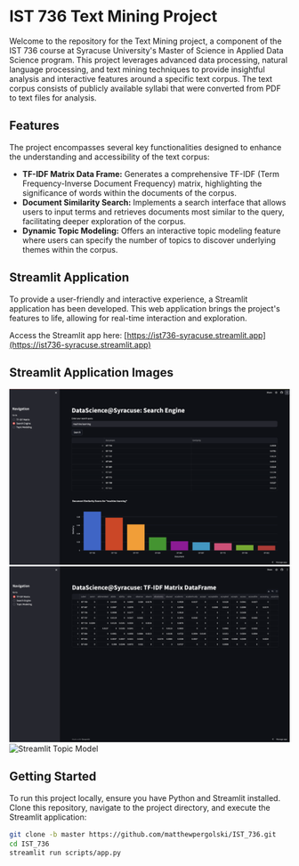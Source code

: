 # IST 736 Text Mining Project

Welcome to the repository for the Text Mining project, a component of the IST 736 course at Syracuse University's Master of Science in Applied Data Science program. This project leverages advanced data processing, natural language processing, and text mining techniques to provide insightful analysis and interactive features around a specific text corpus. The text corpus consists of publicly available syllabi that were converted from PDF to text files for analysis.

## Features

The project encompasses several key functionalities designed to enhance the understanding and accessibility of the text corpus:

- **TF-IDF Matrix Data Frame:** Generates a comprehensive TF-IDF (Term Frequency-Inverse Document Frequency) matrix, highlighting the significance of words within the documents of the corpus.
- **Document Similarity Search:** Implements a search interface that allows users to input terms and retrieves documents most similar to the query, facilitating deeper exploration of the corpus.
- **Dynamic Topic Modeling:** Offers an interactive topic modeling feature where users can specify the number of topics to discover underlying themes within the corpus.

## Streamlit Application

To provide a user-friendly and interactive experience, a Streamlit application has been developed. This web application brings the project's features to life, allowing for real-time interaction and exploration.

Access the Streamlit app here: [https://ist736-syracuse.streamlit.app](https://ist736-syracuse.streamlit.app)

## Streamlit Application Images

![Streamlit Search Engine](./streamlit_search_engine.png)
![Streamlit TI-IDF Matrix](./streamlit_tfidf_matrix.png)
![Streamlit Topic Model](./streamlit_topic_modelpng)

## Getting Started

To run this project locally, ensure you have Python and Streamlit installed. Clone this repository, navigate to the project directory, and execute the Streamlit application:

```bash
git clone -b master https://github.com/matthewpergolski/IST_736.git
cd IST_736
streamlit run scripts/app.py
